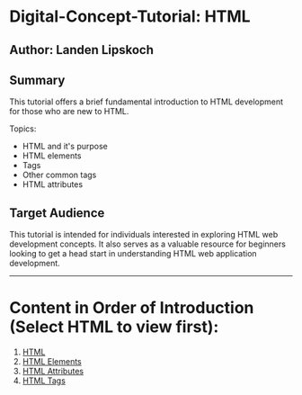 # Digital-Concept-Tutorial: HTML

## Author: Landen Lipskoch
## Summary
This tutorial offers a brief fundamental introduction to HTML development for those who are new to HTML.

Topics:
- HTML and it's purpose
- HTML elements
- Tags
- Other common tags
- HTML attributes

## Target Audience
This tutorial is intended for individuals interested in exploring HTML web development concepts. It also serves as a valuable resource for beginners looking to get a head start in understanding HTML web application development.

--- 
# Content in Order of Introduction (Select HTML to view first):
1. [HTML](html_intro.md)
2. [HTML Elements](html_elements.md)
3. [HTML Attributes](html_attributes.md)
4. [HTML Tags](tags.md)
